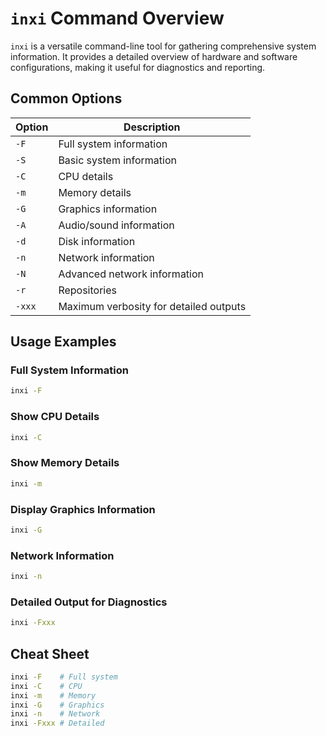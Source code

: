 # `inxi` Command Overview

`inxi` is a versatile command-line tool for gathering comprehensive system information. It provides a detailed overview of hardware and software configurations, making it useful for diagnostics and reporting.

## Common Options

| Option | Description                                     |
|--------|-------------------------------------------------|
| `-F`   | Full system information                         |
| `-S`   | Basic system information                         |
| `-C`   | CPU details                                     |
| `-m`   | Memory details                                  |
| `-G`   | Graphics information                             |
| `-A`   | Audio/sound information                         |
| `-d`   | Disk information                                |
| `-n`   | Network information                             |
| `-N`   | Advanced network information                    |
| `-r`   | Repositories                                    |
| `-xxx` | Maximum verbosity for detailed outputs          |

## Usage Examples

### Full System Information
```bash
inxi -F
```

### Show CPU Details
```bash
inxi -C
```

### Show Memory Details
```bash
inxi -m
```

### Display Graphics Information
```bash
inxi -G
```

### Network Information
```bash
inxi -n
```

### Detailed Output for Diagnostics
```bash
inxi -Fxxx
```

## Cheat Sheet

```bash
inxi -F    # Full system
inxi -C    # CPU
inxi -m    # Memory
inxi -G    # Graphics
inxi -n    # Network
inxi -Fxxx # Detailed
```
